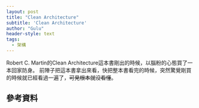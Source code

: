 ```yaml
---
layout: post
title: "Clean Architecture"
subtitle: 'Clean Architecture'
author: "Gulu"
header-style: text
tags:
  - 架構
---
```


Robert C. Martin的Clean Architecture這本書剛出的時候，以腦粉的心態買了一本回家防身。
前陣子把這本書拿出來看，快把整本書看完的時候，突然驚覺剛買的時候就已經看過一遍了，~~可見根本就沒看懂~~。



## 參考資料

